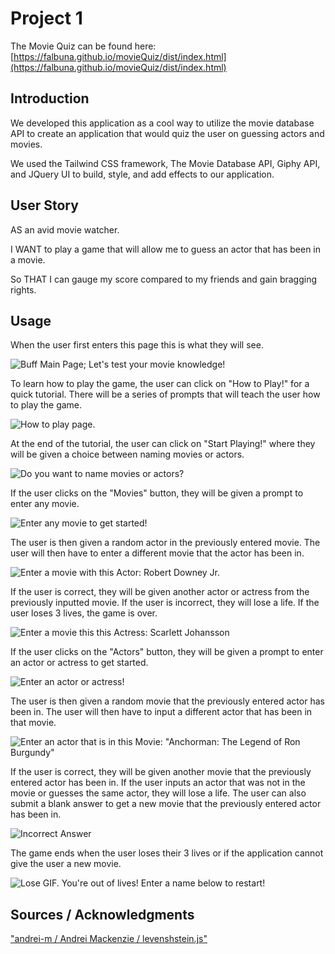 # Project 1

The Movie Quiz can be found here: [https://falbuna.github.io/movieQuiz/dist/index.html](https://falbuna.github.io/movieQuiz/dist/index.html)

## Introduction

We developed this application as a cool way to utilize the movie database API to create an application that would quiz the user on guessing actors and movies.

We used the Tailwind CSS framework, The Movie Database API, Giphy API, and JQuery UI to build, style, and add effects to our application.

## User Story

AS an avid movie watcher.

I WANT to play a game that will allow me to guess an actor that has been in a movie.

So THAT I can gauge my score compared to my friends and gain bragging rights.

## Usage

When the user first enters this page this is what they will see.

![Buff Main Page; Let's test your movie knowledge!](https://github.com/mmilici-star/movieQuiz/blob/master/Assets/Main_Page.PNG)

To learn how to play the game, the user can click on "How to Play!" for a quick tutorial. There will be a series of prompts that will teach the user how to play the game.

![How to play page.](https://github.com/mmilici-star/movieQuiz/blob/master/Assets/How_to.PNG)

At the end of the tutorial, the user can click on "Start Playing!" where they will be given a choice between naming movies or actors. 

![Do you want to name movies or actors?](https://github.com/mmilici-star/movieQuiz/blob/master/Assets/MoviesOrActors.PNG)

If the user clicks on the "Movies" button, they will be given a prompt to enter any movie.

![Enter any movie to get started!](https://github.com/mmilici-star/movieQuiz/blob/master/Assets/Movies.PNG)

The user is then given a random actor in the previously entered movie. The user will then have to enter a different movie that the actor has been in.

![Enter a movie with this Actor: Robert Downey Jr.](https://github.com/mmilici-star/movieQuiz/blob/master/Assets/Movies1.PNG)

If the user is correct, they will be given another actor or actress from the previously inputted movie. If the user is incorrect, they will lose a life. If the user loses 3 lives, the game is over.

![Enter a movie this this Actress: Scarlett Johansson](https://github.com/mmilici-star/movieQuiz/blob/master/Assets/Movies2.PNG)

If the user clicks on the "Actors" button, they will be given a prompt to enter an actor or actress to get started.

![Enter an actor or actress!](https://github.com/mmilici-star/movieQuiz/blob/master/Assets/Actors.PNG)

The user is then given a random movie that the previously entered actor has been in. The user will then have to input a different actor that has been in that movie.

![Enter an actor that is in this Movie: "Anchorman: The Legend of Ron Burgundy"](https://github.com/mmilici-star/movieQuiz/blob/master/Assets/Actors2.PNG)

If the user is correct, they will be given another movie that the previously entered actor has been in. If the user inputs an actor that was not in the movie or guesses the same actor, they will lose a life. The user can also submit a blank answer to get a new movie that the previously entered actor has been in.

![Incorrect Answer](https://github.com/mmilici-star/movieQuiz/blob/master/Assets/Actors3.PNG)

The game ends when the user loses their 3 lives or if the application cannot give the user a new movie.

![Lose GIF. You're out of lives! Enter a name below to restart!](https://github.com/mmilici-star/movieQuiz/blob/master/Assets/Actors4.PNG)

## Sources / Acknowledgments
["andrei-m / Andrei Mackenzie / levenshstein.js"](https://gist.github.com/andrei-m/982927)